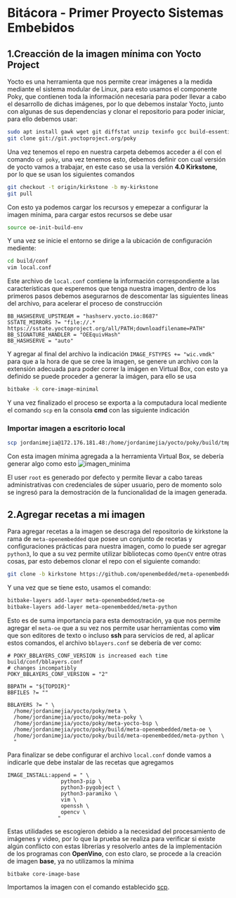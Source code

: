 # Bitácora - Primer Proyecto Sistemas Embebidos
## 1.Creacción de la imagen mínima con Yocto Project
Yocto es una herramienta que nos permite crear imágenes a la medida mediante el sistema modular de Linux, para esto usamos el componente Poky, que contienen toda la información necesaria para poder llevar a cabo el desarrollo de dichas imágenes, por lo que debemos instalar Yocto, junto con algunas de sus dependencias y clonar el repositorio para poder iniciar, para ello debemos usar: 
```bash
sudo apt install gawk wget git diffstat unzip texinfo gcc build-essential chrpath socat cpio python3 python3-pip python3-pexpect xz-utils debianutils iputils-ping python3-git python3-jinja2 libegl1-mesa libsdl1.2-dev pylint3 xterm python3-subunit mesa-common-dev zstd liblz4-tool
git clone git://git.yoctoproject.org/poky
```
Una vez tenemos el repo en nuestra carpeta debemos acceder a él con el comando `cd poky`, una vez tenemos esto, debemos definir con cual versión de yocto vamos a trabajar, en este caso se usa la versión **4.0 Kirkstone**, por lo que se usan los siguientes comandos
```bash
git checkout -t origin/kirkstone -b my-kirkstone
git pull
```
Con esto ya podemos cargar los recursos y emepezar a configurar la imagen mínima, para cargar estos recursos se debe usar
```bash
source oe-init-build-env
```
Y una vez se inicie el entorno se dirige a la ubicación de configuración mediente:

```bash
cd build/conf
vim local.conf
```
Este archivo de `local.conf` contiene la información correspondiente a las características que esperemos que tenga nuestra imagen, dentro de los primeros pasos debemos asegurarnos de descomentar las siguientes líneas del archivo, para acelerar el proceso de construcción

```
BB_HASHSERVE_UPSTREAM = "hashserv.yocto.io:8687"
SSTATE_MIRRORS ?= "file://.* https://sstate.yoctoproject.org/all/PATH;downloadfilename=PATH"
BB_SIGNATURE_HANDLER = "OEEquivHash"
BB_HASHSERVE = "auto"
```
Y agregar al final del archivo la indicación `IMAGE_FSTYPES += "wic.vmdk"` para que a la hora de que se cree la imagen, se genere un archivo con la extensión adecuada para poder correr la imágen en Virtual Box, con esto ya definido se puede proceder a generar la imágen, para ello se usa 

```bash
bitbake -k core-image-minimal
```

Y una vez finalizado el proceso se exporta a la computadura local mediente el comando `scp` en la consola **cmd** con las siguiente indicación
### Importar imagen a escritorio local
```bash
scp jordanimejia@172.176.181.48:/home/jordanimejia/yocto/poky/build/tmp/deploy/images/qemux86-64/core-image-minimal-qemux86-64.wic.vmdk "D:\Taller_Emb"
```

Con esta imagen mínima agregada a la herramienta Virtual Box, se debería generar algo como esto 
![imagen_minima](https://github.com/Jormq99/TSE-proyecto1/assets/99856936/9f30429d-6537-4b8b-9209-075a3b1c9d6e)

El user `root` es generado por defecto y permite llevar a cabo tareas administrativas con credenciales de súper usuario, pero de momento solo se ingresó para la demostración de la funcionalidad de la imagen generada.

## 2.Agregar recetas a mi imagen 
Para agregar recetas a la imagen se descraga del repositorio de kirkstone la rama de `meta-openembedded` que posee un conjunto de recetas y configuraciones prácticas para nuestra imagen, como lo puede ser agregar `python3`, lo que a su vez permite utilizar bibliotecas como `OpenCV` entre otras cosas, par esto debemos clonar el repo con el siguiente comando:
```bash
git clone -b kirkstone https://github.com/openembedded/meta-openembedded.git
```
Y una vez que se tiene esto, usamos el comando:
```bash
bitbake-layers add-layer meta-openembedded/meta-oe
bitbake-layers add-layer meta-openembedded/meta-python
```
Esto es de suma importancia para esta demostración, ya que nos permite agregar el `meta-oe` que a su vez nos permite usar herramientas como **vim** que son editores de texto o incluso **ssh** para servicios de red, al aplicar estos comandos, el archivo `bblayers.conf` se debería de ver como:
```
# POKY_BBLAYERS_CONF_VERSION is increased each time build/conf/bblayers.conf
# changes incompatibly
POKY_BBLAYERS_CONF_VERSION = "2"

BBPATH = "${TOPDIR}"
BBFILES ?= ""

BBLAYERS ?= " \
  /home/jordanimejia/yocto/poky/meta \
  /home/jordanimejia/yocto/poky/meta-poky \
  /home/jordanimejia/yocto/poky/meta-yocto-bsp \
  /home/jordanimejia/yocto/poky/build/meta-openembedded/meta-oe \
  /home/jordanimejia/yocto/poky/build/meta-openembedded/meta-python \
  "
```
Para finalizar se debe configurar el archivo `local.conf` donde vamos a indicarle que debe instalar de las recetas que agregamos
```
IMAGE_INSTALL:append = " \
                 python3-pip \
                 python3-pygobject \
                 python3-paramiko \
                 vim \
                 openssh \
                 opencv \
                "
```

Estas utilidades se escogieron debido a la necesidad del procesamiento de imágenes y video, por lo que la prueba se realiza para verificar si existe algún conflicto con estas librerías y resolverlo antes de la implementación de los programas con **OpenVino**, con esto claro, se procede a la creación de imagen **base**, ya no utilizamos la mínima

```bash
bitbake core-image-base
```

Importamos la imagen con el comando establecido [scp](#importar-imagen-a-escritorio-local).
